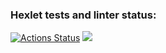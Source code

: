 ### Hexlet tests and linter status:
[![Actions Status](https://github.com/lovepashyan/frontend-project-44/workflows/hexlet-check/badge.svg)](https://github.com/lovepashyan/frontend-project-44/actions)
<a href="https://codeclimate.com/github/lovepashyan/frontend-project-44/maintainability"><img src="https://api.codeclimate.com/v1/badges/8489b9a175315bcdd4e1/maintainability" /></a>